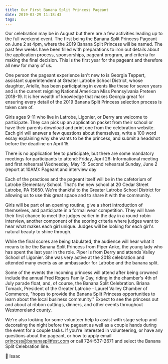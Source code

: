 ```yaml
---
title: Our First Banana Split Princess Pageant
date: 2019-03-29 11:18:43
tags:
---
```

Our celebration may be in August but there are a few activities leading up to the full weekend event. The first being the Banana Split Princess Pageant on June 2 at 4pm, where the 2019 Banana Split Princess will be named. The past few weeks have been filled with preparations<!-- more --> to iron out details about the application process, sponsorships, pageant program, and criteria for making the final decision. This is the first year for the pageant and therefore all new for many of us.

One person the pageant experience isn't new to is Georgia Teppert, assistant superintendent at Greater Latrobe School District, whose daughter, Arielle, has been participating in events like these for seven years and is the current reigning National American Miss Pennsylvania Preteen 2018-19. It is her wealth of knowledge that makes Georgia great for ensuring every detail of the 2019 Banana Split Princess selection process is taken care of.

Girls ages 9-11 who live in Latrobe, Ligonier, or Derry are welcome to participate. They can pick up an application packet from their school or have their parents download and print one from the celebration website. Each girl will answer a few questions about themselves, write a 100 word essay explaining why she wants to be the princess, and submit a headshot before the deadline on April 15.

There is no application fee to participate, but there are some mandatory meetings for participants to attend:
Friday, April 26: Informational meeting and first rehearsal
Wednesday, May 15: Second rehearsal
Sunday, June 2 (report at 10AM): Pageant and interview day

Each of the practices and the pageant itself will be in the cafetorium of Latrobe Elementary School. That's the new school at 20 Cedar Street Latrobe, PA 15650. We're thankful to the Greater Latrobe School District for allowing us to use this great space and to share it with the community.

Girls will be part of an opening routine, give a short introduction of themselves, and participate in a formal wear competition. They will have their first chance to meet the judges earlier in the day in a round-robin interview, another component of the scoring criteria where judges want to hear what makes each girl unique. Judges will be looking for each girl's natural beauty to shine through.

While the final scores are being tabulated, the audience will hear what it means to be the Banana Split Princess from Piper Anke, the young lady who has spent the last year in the role. Piper is from Derry and attends Valley School of Ligonier. She was very active at the 2018 celebration and attended many events as an ambassador for Latrobe and the banana split.

Some of the events the incoming princess will attend after being crowned include the annual Fred Rogers Family Day, riding in the chamber's 4th of July parade float, and, of course, the Banana Split Celebration. Briana Tomack, President of the Greater Latrobe - Laurel Valley Chamber of Commerce, "hopes to provide the Banana Split Princess opportunities to learn about the local business community." Expect to see the princess out and about at ribbon cuttings, dinners, and other events throughout Westmoreland county.

We're also looking for some volunteer help to assist with stage setup and decorating the night before the pageant as well as a couple hands during the event for a couple tasks. If you're interested in volunteering, or have any questions about the pageant, or how to apply email princess@bananasplitfest.com or call 724-537-2671 and select the Banana Split Celebration line.

🍌 Isaac